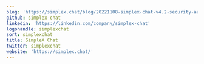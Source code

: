 ```yaml
---
blog: 'https://simplex.chat/blog/20221108-simplex-chat-v4.2-security-audit-new-website.html'
github: simplex-chat
linkedin: 'https://linkedin.com/company/simplex-chat'
logohandle: simplexchat
sort: simplexchat
title: SimpleX Chat
twitter: simplexchat
website: 'https://simplex.chat/'
---
```

